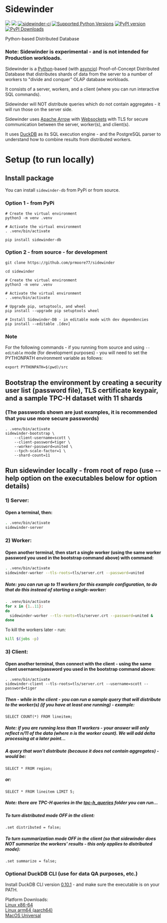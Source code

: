 # Sidewinder

[<img src="https://img.shields.io/badge/GitHub-prmoore77%2Fsidewinder-blue.svg?logo=Github">](https://github.com/prmoore77/sidewinder)
[<img src="https://img.shields.io/badge/dockerhub-image-green.svg?logo=Docker">](https://hub.docker.com/repository/docker/prmoorevoltron/sidewinder/general)
[![sidewinder-ci](https://github.com/prmoore77/sidewinder/actions/workflows/ci.yml/badge.svg)](https://github.com/prmoore77/sidewinder/actions/workflows/ci.yml)
[![Supported Python Versions](https://img.shields.io/pypi/pyversions/sidewinder-db)](https://pypi.org/project/sidewinder-db/)
[![PyPI version](https://badge.fury.io/py/sidewinder-db.svg)](https://badge.fury.io/py/sidewinder-db)
[![PyPI Downloads](https://img.shields.io/pypi/dm/sidewinder-db.svg)](https://pypi.org/project/sidewinder-db/)

Python-based Distributed Database

### Note: Sidewinder is experimental - and is not intended for Production workloads. 

Sidewinder is a [Python](https://python.org)-based (with [asyncio](https://docs.python.org/3/library/asyncio.html)) Proof-of-Concept Distributed Database that distributes shards of data from the server to a number of workers to "divide and conquer" OLAP database workloads.

It consists of a server, workers, and a client (where you can run interactive SQL commands).

Sidewinder will NOT distribute queries which do not contain aggregates - it will run those on the server side. 

Sidewinder uses [Apache Arrow](https://arrow.apache.org) with [Websockets](https://websockets.readthedocs.io/en/stable/) with TLS for secure communication between the server, worker(s), and client(s).  

It uses [DuckDB](https://duckdb.org) as its SQL execution engine - and the PostgreSQL parser to understand how to combine results from distributed workers.

# Setup (to run locally)

## Install package
You can install `sidewinder-db` from PyPi or from source.

### Option 1 - from PyPi
```shell
# Create the virtual environment
python3 -m venv .venv

# Activate the virtual environment
. .venv/bin/activate

pip install sidewinder-db
```

### Option 2 - from source - for development
```shell
git clone https://github.com/prmoore77/sidewinder

cd sidewinder

# Create the virtual environment
python3 -m venv .venv

# Activate the virtual environment
. .venv/bin/activate

# Upgrade pip, setuptools, and wheel
pip install --upgrade pip setuptools wheel

# Install Sidewinder-DB - in editable mode with dev dependencies
pip install --editable .[dev]
```

### Note
For the following commands - if you running from source and using `--editable` mode (for development purposes) - you will need to set the PYTHONPATH environment variable as follows:
```shell
export PYTHONPATH=$(pwd)/src
```

## Bootstrap the environment by creating a security user list (password file), TLS certificate keypair, and a sample TPC-H dataset with 11 shards
### (The passwords shown are just examples, it is recommended that you use more secure passwords)
```shell
. .venv/bin/activate
sidewinder-bootstrap \
    --client-username=scott \
    --client-password=tiger \
    --worker-password=united \
    --tpch-scale-factor=1 \
    --shard-count=11
```

## Run sidewinder locally - from root of repo (use --help option on the executables below for option details)


### 1) Server:
#### Open a terminal, then:
```bash
. .venv/bin/activate
sidewinder-server
```

### 2) Worker:
#### Open another terminal, then start a single worker (using the same worker password you used in the bootstrap command above) with command:
```bash
. .venv/bin/activate
sidewinder-worker --tls-roots=tls/server.crt --password=united
```
##### Note: you can run up to 11 workers for this example configuration, to do that do this instead of starting a single-worker:
```bash
. .venv/bin/activate
for x in {1..11}:
do
  sidewinder-worker --tls-roots=tls/server.crt --password=united &
done
```

To kill the workers later - run:
```bash
kill $(jobs -p)
```

### 3) Client:
#### Open another terminal, then connect with the client - using the same client username/password you used in the bootstrap command above:
```
. .venv/bin/activate
sidewinder-client --tls-roots=tls/server.crt --username=scott --password=tiger
```

##### Then - while in the client - you can run a sample query that will distribute to the worker(s) (if you have at least one running) - example:
```SELECT COUNT(*) FROM lineitem;```
##### Note: if you are running less than 11 workers - your answer will only reflect n/11 of the data (where n is the worker count).  We will add delta processing at a later point...

##### A query that won't distribute (because it does not contain aggregates) - would be:
```SELECT * FROM region;```
##### or:
```SELECT * FROM lineitem LIMIT 5;```

##### Note: there are TPC-H queries in the [tpc-h_queries](tpc-h_queries) folder you can run...

##### To turn distributed mode OFF in the client:
```.set distributed = false;```

##### To turn summarization mode OFF in the client (so that sidewinder does NOT summarize the workers' results - this only applies to distributed mode):
```.set summarize = false;```

### Optional DuckDB CLI (use for data QA purposes, etc.)
Install DuckDB CLI version [0.10.1](https://github.com/duckdb/duckdb/releases/tag/v0.10.1) - and make sure the executable is on your PATH.

Platform Downloads:   
[Linux x86-64](https://github.com/duckdb/duckdb/releases/download/v0.10.1/duckdb_cli-linux-amd64.zip)   
[Linux arm64 (aarch64)](https://github.com/duckdb/duckdb/releases/download/v0.10.1/duckdb_cli-linux-aarch64.zip)   
[MacOS Universal](https://github.com/duckdb/duckdb/releases/download/v0.10.1/duckdb_cli-osx-universal.zip)   


